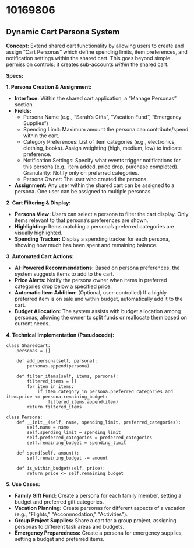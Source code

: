 # 10169806

## Dynamic Cart Persona System

**Concept:** Extend shared cart functionality by allowing users to create and assign “Cart Personas” which define spending limits, item preferences, and notification settings within the shared cart. This goes beyond simple permission controls; it creates sub-accounts *within* the shared cart.

**Specs:**

**1. Persona Creation & Assignment:**

*   **Interface:** Within the shared cart application, a “Manage Personas” section.
*   **Fields:**
    *   Persona Name (e.g., “Sarah’s Gifts”, “Vacation Fund”, “Emergency Supplies”)
    *   Spending Limit: Maximum amount the persona can contribute/spend within the cart.
    *   Category Preferences:  List of item categories (e.g., electronics, clothing, books).  Assign weighting (high, medium, low) to indicate preference.
    *   Notification Settings: Specify what events trigger notifications for this persona (e.g., item added, price drop, purchase completed).  Granularity:  Notify only on preferred categories.
    *   Persona Owner: The user who created the persona.
*   **Assignment:**  Any user within the shared cart can be assigned to a persona.  One user can be assigned to multiple personas.

**2. Cart Filtering & Display:**

*   **Persona View:** Users can select a persona to filter the cart display. Only items relevant to that persona’s preferences are shown.
*   **Highlighting:**  Items matching a persona’s preferred categories are visually highlighted.
*   **Spending Tracker:** Display a spending tracker for each persona, showing how much has been spent and remaining balance.

**3.  Automated Cart Actions:**

*   **AI-Powered Recommendations:** Based on persona preferences, the system suggests items to add to the cart.
*   **Price Alerts:** Notify the persona owner when items in preferred categories drop below a specified price.
*   **Automatic Item Addition:** (Optional, user-controlled)  If a highly preferred item is on sale and within budget, automatically add it to the cart.
*    **Budget Allocation:** The system assists with budget allocation among personas, allowing the owner to split funds or reallocate them based on current needs.

**4.  Technical Implementation (Pseudocode):**

```
class SharedCart:
    personas = []

    def add_persona(self, persona):
        personas.append(persona)

    def filter_items(self, items, persona):
        filtered_items = []
        for item in items:
            if item.category in persona.preferred_categories and item.price <= persona.remaining_budget:
                filtered_items.append(item)
        return filtered_items

class Persona:
    def __init__(self, name, spending_limit, preferred_categories):
        self.name = name
        self.spending_limit = spending_limit
        self.preferred_categories = preferred_categories
        self.remaining_budget = spending_limit

    def spend(self, amount):
        self.remaining_budget -= amount

    def is_within_budget(self, price):
        return price <= self.remaining_budget
```

**5. Use Cases:**

*   **Family Gift Fund:** Create a persona for each family member, setting a budget and preferred gift categories.
*   **Vacation Planning:**  Create personas for different aspects of a vacation (e.g., "Flights," "Accommodation," "Activities").
*   **Group Project Supplies:**  Share a cart for a group project, assigning personas to different task areas and budgets.
*   **Emergency Preparedness:** Create a persona for emergency supplies, setting a budget and preferred items.